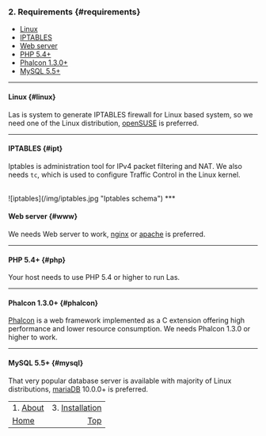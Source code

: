 ### 2. Requirements {#requirements}
- [Linux](#linux)
- [IPTABLES](#ipt)
- [Web server](#www)
- [PHP 5.4+](#php)
- [Phalcon 1.3.0+](#phalcon)
- [MySQL 5.5+](#mysql)
***

#### Linux {#linux}
Las is system to generate IPTABLES firewall for Linux based system, so we need one of the Linux distribution, [openSUSE](http://opensuse.org) is preferred.
***

#### IPTABLES {#ipt}
Iptables is administration tool for IPv4 packet filtering and NAT. We also needs `tc`, which is used to configure Traffic Control in the Linux kernel.

<br />
![iptables](/img/iptables.jpg "Iptables schema")
***

#### Web server {#www}
We needs Web server to work, [nginx](http://nginx.org) or [apache](http://apache.org) is preferred.
***

#### PHP 5.4+ {#php}
Your host needs to use PHP 5.4 or higher to run Las.
***

#### Phalcon 1.3.0+ {#phalcon}
[Phalcon](http://phalconphp.com) is a web framework implemented as a C extension offering high performance and lower resource consumption. We needs Phalcon 1.3.0 or higher to work.
***

#### MySQL 5.5+ {#mysql}
That very popular database server is available with majority of Linux distributions, [mariaDB](http://mariadb.org) 10.0.0+ is preferred.

|                     |                                   |
| :------------------ | --------------------------------: |
| 1. [About](./about) | 3. [Installation](./installation) |
| [Home](../doc)      |              [Top](#requirements) |
